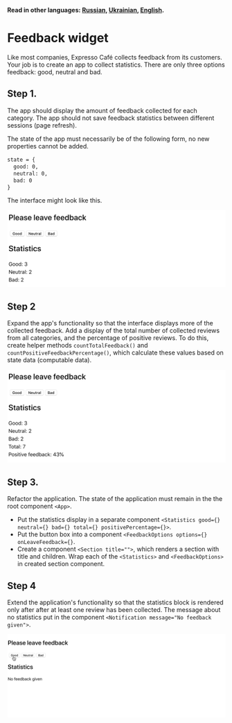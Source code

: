 **Read in other languages: [Russian](README.md), [Ukrainian](README.ua.md),
[English](README.en.md).**

# Feedback widget

Like most companies, Expresso Café collects feedback from its customers. Your
job is to create an app to collect statistics. There are only three options
feedback: good, neutral and bad.

## Step 1.

The app should display the amount of feedback collected for each category. The
app should not save feedback statistics between different sessions (page
refresh).

The state of the app must necessarily be of the following form, no new
properties cannot be added.

```
state = {
  good: 0,
  neutral: 0,
  bad: 0
}
```

The interface might look like this.

![preview](mockup/step-1.png)

## Step 2

Expand the app's functionality so that the interface displays more of the
collected feedback. Add a display of the total number of collected reviews from
all categories, and the percentage of positive reviews. To do this, create
helper methods `countTotalFeedback()` and `countPositiveFeedbackPercentage()`,
which calculate these values based on state data (computable data).

![preview](mockup/step-2.png)

## Step 3.

Refactor the application. The state of the application must remain in the the
root component `<App>`.

- Put the statistics display in a separate component
  `<Statistics good={} neutral={} bad={} total={} positivePercentage={}>`.
- Put the button box into a component
  `<FeedbackOptions options={} onLeaveFeedback={}`.
- Create a component `<Section title="">`, which renders a section with title
  and children. Wrap each of the `<Statistics>` and `<FeedbackOptions>` in
  created section component.

## Step 4

Extend the application's functionality so that the statistics block is rendered
only after after at least one review has been collected. The message about no
statistics put in the component `<Notification message="No feedback given">`.

![preview](mockup/preview.gif)
